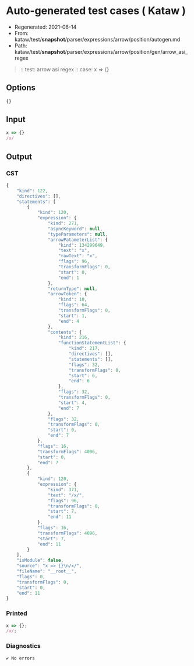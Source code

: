 # Auto-generated test cases ( Kataw )
- Regenerated: 2021-06-14
- From: kataw/test/__snapshot__/parser/expressions/arrow/position/autogen.md
- Path: kataw/test/__snapshot__/parser/expressions/arrow/position/gen/arrow_asi_regex
> :: test: arrow asi regex
> :: case: x => {}
## Options

`````js
{}
`````
## Input

`````js
x => {}
/x/
`````
## Output

### CST

```javascript
{
    "kind": 122,
    "directives": [],
    "statements": [
        {
            "kind": 120,
            "expression": {
                "kind": 271,
                "asyncKeyword": null,
                "typeParameters": null,
                "arrowPatameterList": {
                    "kind": 134299649,
                    "text": "x",
                    "rawText": "x",
                    "flags": 96,
                    "transformFlags": 0,
                    "start": 0,
                    "end": 1
                },
                "returnType": null,
                "arrowToken": {
                    "kind": 10,
                    "flags": 64,
                    "transformFlags": 0,
                    "start": 1,
                    "end": 4
                },
                "contents": {
                    "kind": 216,
                    "functionStatementList": {
                        "kind": 217,
                        "directives": [],
                        "statements": [],
                        "flags": 32,
                        "transformFlags": 0,
                        "start": 6,
                        "end": 6
                    },
                    "flags": 32,
                    "transformFlags": 0,
                    "start": 4,
                    "end": 7
                },
                "flags": 32,
                "transformFlags": 0,
                "start": 0,
                "end": 7
            },
            "flags": 16,
            "transformFlags": 4096,
            "start": 0,
            "end": 7
        },
        {
            "kind": 120,
            "expression": {
                "kind": 371,
                "text": "/x/",
                "flags": 96,
                "transformFlags": 0,
                "start": 7,
                "end": 11
            },
            "flags": 16,
            "transformFlags": 4096,
            "start": 7,
            "end": 11
        }
    ],
    "isModule": false,
    "source": "x => {}\n/x/",
    "fileName": "__root__",
    "flags": 0,
    "transformFlags": 0,
    "start": 0,
    "end": 11
}
```

### Printed

```javascript
x => {};
/x/;

```

### Diagnostics

```javascript
✔ No errors
```

